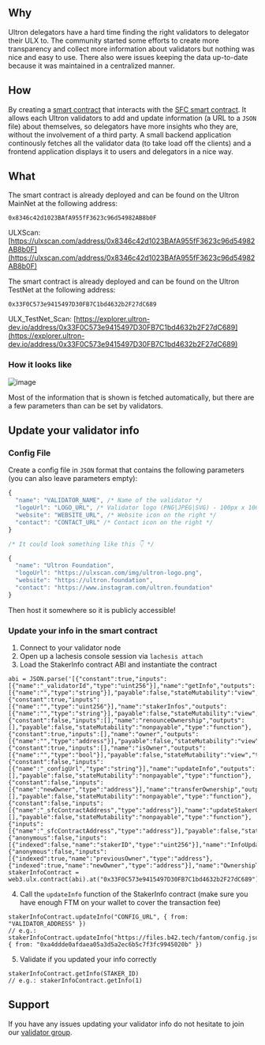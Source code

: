 ## Why

Ultron delegators have a hard time finding the right validators to delegator their ULX to. The community started some efforts to create more transparency and collect more information about validators but nothing was nice and easy to use. There also were issues keeping the data up-to-date because it was maintained in a centralized manner.

## How

By creating a [smart contract](https://github.com/UltronFoundationDev/ultron-staker-info/blob/master/smart-contract/contracts/StakerInfo.sol) that interacts with the [SFC smart contract](https://github.com/UltronFoundationDev/nodes-deploy-automation-docker/blob/v3/opera-sfc/contracts/sfc/SFC.sol). It allows each Ultron validators to add and update information (a URL to a `JSON` file) about themselves, so delegators have more insights who they are, without the involvement of a third party.
A small backend application continously fetches all the validator data (to take load off the clients) and a frontend application displays it to users and delegators in a nice way.

## What

The smart contract is already deployed and can be found on the Ultron MainNet at the following address:

```solidity
0x8346c42d1023BAfA955fF3623c96d54982AB8b0F
```

ULXScan: [https://ulxscan.com/address/0x8346c42d1023BAfA955fF3623c96d54982AB8b0F](https://ulxscan.com/address/0x8346c42d1023BAfA955fF3623c96d54982AB8b0F)

The smart contract is already deployed and can be found on the Ultron TestNet at the following address:

```solidity
0x33F0C573e9415497D30FB7C1bd4632b2F27dC689
```

ULX_TestNet_Scan: [https://explorer.ultron-dev.io/address/0x33F0C573e9415497D30FB7C1bd4632b2F27dC689](https://explorer.ultron-dev.io/address/0x33F0C573e9415497D30FB7C1bd4632b2F27dC689)

### How it looks like

![image](https://user-images.githubusercontent.com/6087393/72662226-f7be6c00-39e4-11ea-9a84-3aab9699d695.png)

Most of the information that is shown is fetched automatically, but there are a few parameters than can be set by validators.

## Update your validator info

### Config File

Create a config file in `JSON` format that contains the following parameters (you can also leave parameters empty):

```js
{
  "name": "VALIDATOR_NAME", /* Name of the validator */
  "logoUrl": "LOGO_URL", /* Validator logo (PNG|JPEG|SVG) - 100px x 100px is enough */
  "website": "WEBSITE_URL", /* Website icon on the right */
  "contact": "CONTACT_URL" /* Contact icon on the right */
}

/* It could look something like this 👇 */

{
  "name": "Ultron Foundation",
  "logoUrl": "https://ulxscan.com/img/ultron-logo.png",
  "website": "https://ultron.foundation",
  "contact": "https://www.instagram.com/ultron.foundation"
}
```

Then host it somewhere so it is publicly accessible!

### Update your info in the smart contract

1. Connect to your validator node
2. Open up a lachesis console session via `lachesis attach`
3. Load the StakerInfo contract ABI and instantiate the contract

```solidity
abi = JSON.parse('[{"constant":true,"inputs":[{"name":"_validatorId","type":"uint256"}],"name":"getInfo","outputs":[{"name":"","type":"string"}],"payable":false,"stateMutability":"view","type":"function"},{"constant":true,"inputs":[{"name":"","type":"uint256"}],"name":"stakerInfos","outputs":[{"name":"","type":"string"}],"payable":false,"stateMutability":"view","type":"function"},{"constant":false,"inputs":[],"name":"renounceOwnership","outputs":[],"payable":false,"stateMutability":"nonpayable","type":"function"},{"constant":true,"inputs":[],"name":"owner","outputs":[{"name":"","type":"address"}],"payable":false,"stateMutability":"view","type":"function"},{"constant":true,"inputs":[],"name":"isOwner","outputs":[{"name":"","type":"bool"}],"payable":false,"stateMutability":"view","type":"function"},{"constant":false,"inputs":[{"name":"_configUrl","type":"string"}],"name":"updateInfo","outputs":[],"payable":false,"stateMutability":"nonpayable","type":"function"},{"constant":false,"inputs":[{"name":"newOwner","type":"address"}],"name":"transferOwnership","outputs":[],"payable":false,"stateMutability":"nonpayable","type":"function"},{"constant":false,"inputs":[{"name":"_sfcContractAddress","type":"address"}],"name":"updateStakerContractAddress","outputs":[],"payable":false,"stateMutability":"nonpayable","type":"function"},{"inputs":[{"name":"_sfcContractAddress","type":"address"}],"payable":false,"stateMutability":"nonpayable","type":"constructor"},{"anonymous":false,"inputs":[{"indexed":false,"name":"stakerID","type":"uint256"}],"name":"InfoUpdated","type":"event"},{"anonymous":false,"inputs":[{"indexed":true,"name":"previousOwner","type":"address"},{"indexed":true,"name":"newOwner","type":"address"}],"name":"OwnershipTransferred","type":"event"}]')
stakerInfoContract = web3.ulx.contract(abi).at("0x33F0C573e9415497D30FB7C1bd4632b2F27dC689")
```

4. Call the `updateInfo` function of the StakerInfo contract (make sure you have enough FTM on your wallet to cover the transaction fee)

```solidity
stakerInfoContract.updateInfo("CONFIG_URL", { from: "VALIDATOR_ADDRESS" })
// e.g.: stakerInfoContract.updateInfo("https://files.b42.tech/fantom/config.json", { from: "0xa4ddde0afdaea05a3d5a2ec6b5c7f3fc9945020b" })
```

5. Validate if you updated your info correctly

```solidity
stakerInfoContract.getInfo(STAKER_ID)
// e.g.: stakerInfoContract.getInfo(1)
```

## Support

If you have any issues updating your validator info do not hesitate to join our [validator group](https://t.me/block42_fantom).
